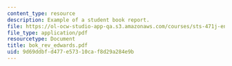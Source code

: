 ```yaml
---
content_type: resource
description: Example of a student book report.
file: https://ol-ocw-studio-app-qa.s3.amazonaws.com/courses/sts-471j-engineering-apollo-the-moon-project-as-a-complex-system-spring-2007/9d69ddbfd477e57310caf8d29a284e9b_bok_rev_edwards.pdf
file_type: application/pdf
resourcetype: Document
title: bok_rev_edwards.pdf
uid: 9d69ddbf-d477-e573-10ca-f8d29a284e9b
---
```

